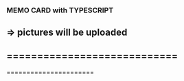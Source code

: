 ### MEMO CARD with TYPESCRIPT
=> pictures will be uploaded
----------------------------
============================
----------------
======================

